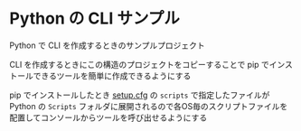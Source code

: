 # Python の CLI サンプル

Python で CLI を作成するときのサンプルプロジェクト

CLI を作成するときにこの構造のプロジェクトをコピーすることで pip でインストールできるツールを簡単に作成できるようにする

pip でインストールしたとき [setup.cfg](./setup.cfg) の `scripts` で指定したファイルが Python の `Scripts` フォルダに展開されるので各OS毎のスクリプトファイルを配置してコンソールからツールを呼び出せるようにする
